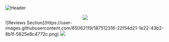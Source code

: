 ![Header](https://user-images.githubusercontent.com/65062119/187357095-682d8690-ce54-4a60-9699-748f56cc0ce6.png)
<div align="center">
  <a href="#"><img src="https://user-images.githubusercontent.com/65062119/187359585-621c5637-6e39-4052-8451-d790f19006bf.png"></img></a>
</div>
![Reviews Section](https://user-images.githubusercontent.com/65062119/187512316-22f54d21-1e22-43b2-8b1f-5825e8c4772c.png)
<img src="https://bstats.org/signatures/bukkit/EpicChatPRO.svg"><img/>

